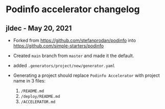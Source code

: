 # Podinfo accelerator changelog

## jldec - May 20, 2021
- Forked from https://github.com/stefanprodan/podinfo into https://github.com/simple-starters/podinfo
- Created `main` branch from `master` and made it the default.
- added `.generators/project/new/generator.yaml`
- Generating a project should replace `Podinfo Accelerator` with project name in 3 files:

  1. `/README.md`
  2. `/deploy/README.md`
  3. `/ACCELERATOR.md`

